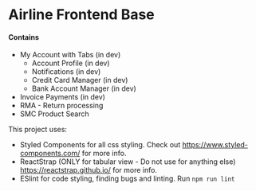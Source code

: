 # Airline Frontend Base
#### Contains
- My Account with Tabs (in dev)
  - Account Profile (in dev)
  - Notifications (in dev)
  - Credit Card Manager (in dev)
  - Bank Account Manager (in dev)
- Invoice Payments (in dev)
- RMA - Return processing
- SMC Product Search

This project uses:
- Styled Components for all css styling. Check out https://www.styled-components.com/ for more info.
- ReactStrap (ONLY for tabular view - Do not use for anything else) https://reactstrap.github.io/ for more info.
- ESlint for code styling, finding bugs and linting. Run `npm run lint`
